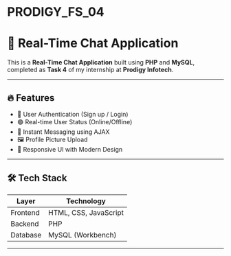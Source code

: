 # PRODIGY_FS_04
# 💬 Real-Time Chat Application

This is a **Real-Time Chat Application** built using **PHP** and **MySQL**, completed as **Task 4** of my internship at **Prodigy Infotech**.



---

## 🔥 Features

- 🔐 User Authentication (Sign up / Login)
- 🟢 Real-time User Status (Online/Offline)
- 💬 Instant Messaging using AJAX
- 🖼️ Profile Picture Upload
- 🚀 Responsive UI with Modern Design

---

## 🛠️ Tech Stack

| Layer      | Technology            |
|------------|------------------------|
| Frontend   | HTML, CSS, JavaScript |
| Backend    | PHP                   |
| Database   | MySQL (Workbench)     |

---


